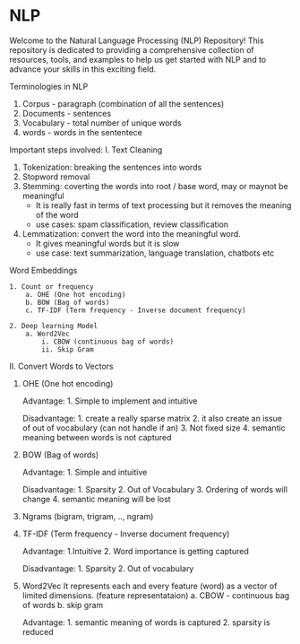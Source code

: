 # NLP
Welcome to the Natural Language Processing (NLP) Repository! This repository is dedicated to providing a comprehensive collection of resources, tools, and examples to help us get started with NLP and to advance your skills in this exciting field.

Terminologies in NLP
  1. Corpus - paragraph (combination of all the sentences)
  2. Documents - sentences
  3. Vocabulary - total number of unique words
  4. words - words in the sententece
     
Important steps involved:
I. Text Cleaning
  1. Tokenization: breaking the sentences into words
  2. Stopword removal
  3. Stemming: coverting the words into root / base word, may or maynot be meaningful
       - It is really fast in terms of text processing but it removes the meaning of the word
       - use cases: spam classification, review classification
  5. Lemmatization: convert the word into the meaningful word.
       - It gives meaningful words but it is slow
       - use case: text summarization, language translation, chatbots etc
    
Word Embeddings 


    1. Count or frequency
        a. OHE (One hot encoding)
        b. BOW (Bag of words)
        c. TF-IDF (Term frequency - Inverse document frequency)
      
    2. Deep learning Model
        a. Word2Vec
            i. CBOW (continuous bag of words)
            ii. Skip Gram
         
II. Convert Words to Vectors
  1. OHE (One hot encoding)
     
       Advantage:
           1. Simple to implement and intuitive
     
       Disadvantage:
           1. create a really sparse matrix
           2. it also create an issue of out of vocabulary (can not handle if an)
           3. Not fixed size
           4. semantic meaning between words is not                                      captured
    
  3. BOW (Bag of words)
     
       Advantage:
           1. Simple and intuitive
     
       Disadvantage:
           1. Sparsity
           2. Out of Vocabulary
           3. Ordering of words will change
           4. semantic meaning will be lost
     
  5. Ngrams (bigram, trigram, .., ngram)
     
  7. TF-IDF (Term frequency - Inverse document frequency)

       Advantage:
           1.Intuitive
           2. Word importance is getting captured

     Disadvantage:
           1. Sparsity
           2. Out of vocabulary

  8. Word2Vec
     It represents each and every feature (word) as a vector of limited dimensions. (feature representataion)
       a. CBOW - continuous bag of words
       b. skip gram

     Advantage:
         1. semantic meaning of words is captured
         2. sparsity is reduced


     
